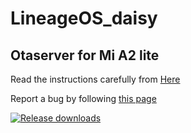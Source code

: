# LineageOS_daisy

## Otaserver for Mi A2 lite ##

Read the instructions carefully from [Here](http://wiki.itsvixano.me)

Report a bug by following [this page](https://wiki.itsvixano.me/troubleshooting)

[![Release downloads](https://img.shields.io/github/downloads/ItsVixano-releases/LineageOS_daisy/total.svg)](https://github.com/ItsVixano-releases/LineageOS_daisy/releases/)

